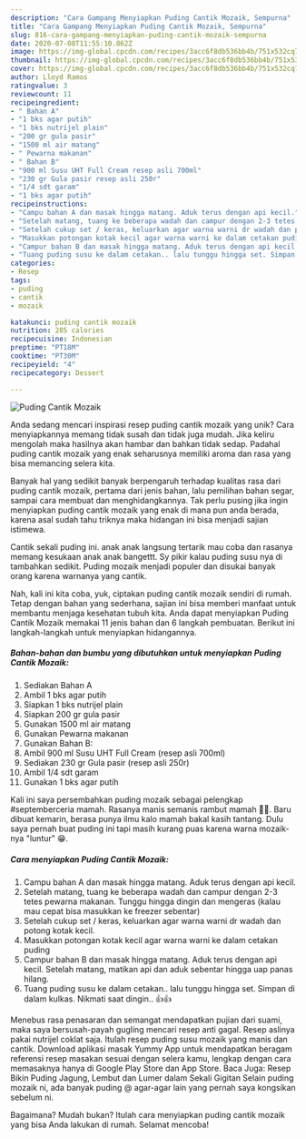 ```yaml
---
description: "Cara Gampang Menyiapkan Puding Cantik Mozaik, Sempurna"
title: "Cara Gampang Menyiapkan Puding Cantik Mozaik, Sempurna"
slug: 816-cara-gampang-menyiapkan-puding-cantik-mozaik-sempurna
date: 2020-07-08T11:55:10.862Z
image: https://img-global.cpcdn.com/recipes/3acc6f8db536bb4b/751x532cq70/puding-cantik-mozaik-foto-resep-utama.jpg
thumbnail: https://img-global.cpcdn.com/recipes/3acc6f8db536bb4b/751x532cq70/puding-cantik-mozaik-foto-resep-utama.jpg
cover: https://img-global.cpcdn.com/recipes/3acc6f8db536bb4b/751x532cq70/puding-cantik-mozaik-foto-resep-utama.jpg
author: Lloyd Ramos
ratingvalue: 3
reviewcount: 11
recipeingredient:
- " Bahan A"
- "1 bks agar putih"
- "1 bks nutrijel plain"
- "200 gr gula pasir"
- "1500 ml air matang"
- " Pewarna makanan"
- " Bahan B"
- "900 ml Susu UHT Full Cream resep asli 700ml"
- "230 gr Gula pasir resep asli 250r"
- "1/4 sdt garam"
- "1 bks agar putih"
recipeinstructions:
- "Campu bahan A dan masak hingga matang. Aduk terus dengan api kecil."
- "Setelah matang, tuang ke beberapa wadah dan campur dengan 2-3 tetes pewarna makanan. Tunggu hingga dingin dan mengeras (kalau mau cepat bisa masukkan ke freezer sebentar)"
- "Setelah cukup set / keras, keluarkan agar warna warni dr wadah dan potong kotak kecil."
- "Masukkan potongan kotak kecil agar warna warni ke dalam cetakan puding"
- "Campur bahan B dan masak hingga matang. Aduk terus dengan api kecil. Setelah matang, matikan api dan aduk sebentar hingga uap panas hilang."
- "Tuang puding susu ke dalam cetakan.. lalu tunggu hingga set. Simpan di dalam kulkas. Nikmati saat dingin.. 👍👍"
categories:
- Resep
tags:
- puding
- cantik
- mozaik

katakunci: puding cantik mozaik 
nutrition: 285 calories
recipecuisine: Indonesian
preptime: "PT18M"
cooktime: "PT30M"
recipeyield: "4"
recipecategory: Dessert

---
```



![Puding Cantik Mozaik](https://img-global.cpcdn.com/recipes/3acc6f8db536bb4b/751x532cq70/puding-cantik-mozaik-foto-resep-utama.jpg)

Anda sedang mencari inspirasi resep puding cantik mozaik yang unik? Cara menyiapkannya memang tidak susah dan tidak juga mudah. Jika keliru mengolah maka hasilnya akan hambar dan bahkan tidak sedap. Padahal puding cantik mozaik yang enak seharusnya memiliki aroma dan rasa yang bisa memancing selera kita.

Banyak hal yang sedikit banyak berpengaruh terhadap kualitas rasa dari puding cantik mozaik, pertama dari jenis bahan, lalu pemilihan bahan segar, sampai cara membuat dan menghidangkannya. Tak perlu pusing jika ingin menyiapkan puding cantik mozaik yang enak di mana pun anda berada, karena asal sudah tahu triknya maka hidangan ini bisa menjadi sajian istimewa.

Cantik sekali puding ini. anak anak langsung tertarik mau coba dan rasanya memang kesukaan anak anak bangettt. Sy pikir kalau puding susu nya di tambahkan sedikit. Puding mozaik menjadi populer dan disukai banyak orang karena warnanya yang cantik.


Nah, kali ini kita coba, yuk, ciptakan puding cantik mozaik sendiri di rumah. Tetap dengan bahan yang sederhana, sajian ini bisa memberi manfaat untuk membantu menjaga kesehatan tubuh kita. Anda dapat menyiapkan Puding Cantik Mozaik memakai 11 jenis bahan dan 6 langkah pembuatan. Berikut ini langkah-langkah untuk menyiapkan hidangannya.

<!--inarticleads1-->

##### Bahan-bahan dan bumbu yang dibutuhkan untuk menyiapkan Puding Cantik Mozaik:

1. Sediakan  Bahan A
1. Ambil 1 bks agar putih
1. Siapkan 1 bks nutrijel plain
1. Siapkan 200 gr gula pasir
1. Gunakan 1500 ml air matang
1. Gunakan  Pewarna makanan
1. Gunakan  Bahan B:
1. Ambil 900 ml Susu UHT Full Cream (resep asli 700ml)
1. Sediakan 230 gr Gula pasir (resep asli 250r)
1. Ambil 1/4 sdt garam
1. Gunakan 1 bks agar putih


Kali ini saya persembahkan puding mozaik sebagai pelengkap #septemberceria mamah. Rasanya manis semanis rambut mamah 🥰🥰. Baru dibuat kemarin, berasa punya ilmu kalo mamah bakal kasih tantang. Dulu saya pernah buat puding ini tapi masih kurang puas karena warna mozaik-nya &#34;luntur&#34; 😁. 

<!--inarticleads2-->

##### Cara menyiapkan Puding Cantik Mozaik:

1. Campu bahan A dan masak hingga matang. Aduk terus dengan api kecil.
1. Setelah matang, tuang ke beberapa wadah dan campur dengan 2-3 tetes pewarna makanan. Tunggu hingga dingin dan mengeras (kalau mau cepat bisa masukkan ke freezer sebentar)
1. Setelah cukup set / keras, keluarkan agar warna warni dr wadah dan potong kotak kecil.
1. Masukkan potongan kotak kecil agar warna warni ke dalam cetakan puding
1. Campur bahan B dan masak hingga matang. Aduk terus dengan api kecil. Setelah matang, matikan api dan aduk sebentar hingga uap panas hilang.
1. Tuang puding susu ke dalam cetakan.. lalu tunggu hingga set. Simpan di dalam kulkas. Nikmati saat dingin.. 👍👍


Menebus rasa penasaran dan semangat mendapatkan pujian dari suami, maka saya bersusah-payah gugling mencari resep anti gagal. Resep aslinya pakai nutrijel coklat saja. Itulah resep puding susu mozaik yang manis dan cantik. Download aplikasi masak Yummy App untuk mendapatkan beragam referensi resep masakan sesuai dengan selera kamu, lengkap dengan cara memasaknya hanya di Google Play Store dan App Store. Baca Juga: Resep Bikin Puding Jagung, Lembut dan Lumer dalam Sekali Gigitan Selain puding mozaik ni, ada banyak puding @ agar-agar lain yang pernah saya kongsikan sebelum ni. 

Bagaimana? Mudah bukan? Itulah cara menyiapkan puding cantik mozaik yang bisa Anda lakukan di rumah. Selamat mencoba!
